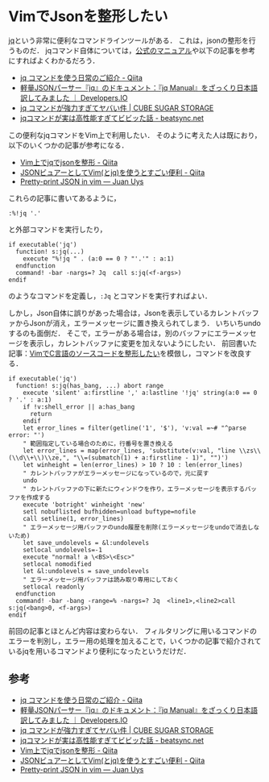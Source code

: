 VimでJsonを整形したい
=====================

[jq](http://stedolan.github.io/jq/)という非常に便利なコマンドラインツールがある．
これは，jsonの整形を行うものだ．
jqコマンド自体については，[公式のマニュアル](http://stedolan.github.io/jq/manual/)や以下の記事を参考にすればよくわかるだろう．

- [jq コマンドを使う日常のご紹介 - Qiita](http://qiita.com/takeshinoda@github/items/2dec7a72930ec1f658af)
- [軽量JSONパーサー『jq』のドキュメント：『jq Manual』をざっくり日本語訳してみました ｜ Developers.IO](http://dev.classmethod.jp/tool/jq-manual-japanese-translation-roughly/)
- [jq コマンドが強力すぎてヤバい件 | CUBE SUGAR STORAGE](http://momijiame.tumblr.com/post/51299899637/jq)
- [jqコマンドが実は高性能すぎてビビッた話 - beatsync.net](https://beatsync.net/main/log20130428.html)

この便利なjqコマンドをVim上で利用したい．
そのように考えた人は既におり，以下のいくつかの記事が参考になる．

- [Vim上でjqでjsonを整形 - Qiita](http://qiita.com/sl2/items/acfcca78cfa89ba73422)
- [JSONビュアーとしてVim(とjq)を使うとすごい便利 - Qiita](http://qiita.com/tekkoc/items/324d736f68b0f27680b8)
- [Pretty-print JSON in vim &mdash; Juan Uys](http://opyate.com/2013/11/05/my-new-favourite-way-to-pretty-print-json-in-vim.html)

これらの記事に書いてあるように，

```vim
:%!jq '.'
```

と外部コマンドを実行したり，

```vim
if executable('jq')
  function! s:jq(...)
    execute "%!jq " . (a:0 == 0 ? "'.'" : a:1)
  endfunction
  command! -bar -nargs=? Jq  call s:jq(<f-args>)
endif
```

のようなコマンドを定義し，```:Jq``` とコマンドを実行すればよい．

しかし，Json自体に誤りがあった場合は，Jsonを表示しているカレントバッファからJsonが消え，エラーメッセージに置き換えられてしまう．
いちいちundoするのも面倒だ．
そこで，エラーがある場合は，別のバッファにエラーメッセージを表示し，カレントバッファに変更を加えないようにしたい．
前回書いた記事：[VimでC言語のソースコードを整形したい](http://koturn.hatenablog.com/entry/2015/07/26/070619)を模倣し，コマンドを改良する．

```vim
if executable('jq')
  function! s:jq(has_bang, ...) abort range
    execute 'silent' a:firstline ',' a:lastline '!jq' string(a:0 == 0 ? '.' : a:1)
    if !v:shell_error || a:has_bang
      return
    endif
    let error_lines = filter(getline('1', '$'), 'v:val =~# "^parse error: "')
    " 範囲指定している場合のために，行番号を置き換える
    let error_lines = map(error_lines, 'substitute(v:val, "line \\zs\\(\\d\\+\\)\\ze,", "\\=(submatch(1) + a:firstline - 1)", "")')
    let winheight = len(error_lines) > 10 ? 10 : len(error_lines)
    " カレントバッファがエラーメッセージになっているので，元に戻す
    undo
    " カレントバッファの下に新たにウィンドウを作り，エラーメッセージを表示するバッファを作成する
    execute 'botright' winheight 'new'
    setl nobuflisted bufhidden=unload buftype=nofile
    call setline(1, error_lines)
    " エラーメッセージ用バッファのundo履歴を削除(エラーメッセージをundoで消去しないため)
    let save_undolevels = &l:undolevels
    setlocal undolevels=-1
    execute "normal! a \<BS>\<Esc>"
    setlocal nomodified
    let &l:undolevels = save_undolevels
    " エラーメッセージ用バッファは読み取り専用にしておく
    setlocal readonly
  endfunction
  command! -bar -bang -range=% -nargs=? Jq  <line1>,<line2>call s:jq(<bang>0, <f-args>)
endif
```

前回の記事とほとんど内容は変わらない．
フィルタリングに用いるコマンドのエラーを判別し，エラー用の処理を加えることで，いくつかの記事で紹介されているjqを用いるコマンドより便利になったというだけだ．


## 参考

- [jq コマンドを使う日常のご紹介 - Qiita](http://qiita.com/takeshinoda@github/items/2dec7a72930ec1f658af)
- [軽量JSONパーサー『jq』のドキュメント：『jq Manual』をざっくり日本語訳してみました ｜ Developers.IO](http://dev.classmethod.jp/tool/jq-manual-japanese-translation-roughly/)
- [jq コマンドが強力すぎてヤバい件 | CUBE SUGAR STORAGE](http://momijiame.tumblr.com/post/51299899637/jq)
- [jqコマンドが実は高性能すぎてビビッた話 - beatsync.net](https://beatsync.net/main/log20130428.html)
- [Vim上でjqでjsonを整形 - Qiita](http://qiita.com/sl2/items/acfcca78cfa89ba73422)
- [JSONビュアーとしてVim(とjq)を使うとすごい便利 - Qiita](http://qiita.com/tekkoc/items/324d736f68b0f27680b8)
- [Pretty-print JSON in vim &mdash; Juan Uys](http://opyate.com/2013/11/05/my-new-favourite-way-to-pretty-print-json-in-vim.html)
